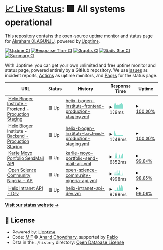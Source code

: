 # [📈 Live Status](https://OluwaninsolaAO.github.io/uptime-monitoring): <!--live status--> **🟩 All systems operational**

This repository contains the open-source uptime monitor and status page for [Abraham OLAGUNJU](https://linktr.ee/oluwaninsolaao), powered by [Upptime](https://github.com/upptime/upptime).

[![Uptime CI](https://github.com/OluwaninsolaAO/uptime-monitoring/workflows/Uptime%20CI/badge.svg)](https://github.com/OluwaninsolaAO/uptime-monitoring/actions?query=workflow%3A%22Uptime+CI%22)
[![Response Time CI](https://github.com/OluwaninsolaAO/uptime-monitoring/workflows/Response%20Time%20CI/badge.svg)](https://github.com/OluwaninsolaAO/uptime-monitoring/actions?query=workflow%3A%22Response+Time+CI%22)
[![Graphs CI](https://github.com/OluwaninsolaAO/uptime-monitoring/workflows/Graphs%20CI/badge.svg)](https://github.com/OluwaninsolaAO/uptime-monitoring/actions?query=workflow%3A%22Graphs+CI%22)
[![Static Site CI](https://github.com/OluwaninsolaAO/uptime-monitoring/workflows/Static%20Site%20CI/badge.svg)](https://github.com/OluwaninsolaAO/uptime-monitoring/actions?query=workflow%3A%22Static+Site+CI%22)
[![Summary CI](https://github.com/OluwaninsolaAO/uptime-monitoring/workflows/Summary%20CI/badge.svg)](https://github.com/OluwaninsolaAO/uptime-monitoring/actions?query=workflow%3A%22Summary+CI%22)

With [Upptime](https://upptime.js.org), you can get your own unlimited and free uptime monitor and status page, powered entirely by a GitHub repository. We use [Issues](https://github.com/OluwaninsolaAO/uptime-monitoring/issues) as incident reports, [Actions](https://github.com/OluwaninsolaAO/uptime-monitoring/actions) as uptime monitors, and [Pages](https://OluwaninsolaAO.github.io/uptime-monitoring) for the status page.

<!--start: status pages-->
<!-- This summary is generated by Upptime (https://github.com/upptime/upptime) -->
<!-- Do not edit this manually, your changes will be overwritten -->
<!-- prettier-ignore -->
| URL | Status | History | Response Time | Uptime |
| --- | ------ | ------- | ------------- | ------ |
| <img alt="" src="https://icons.duckduckgo.com/ip3/hbi-web.vercel.app.ico" height="13"> [Helix Biogen Institute - Frontend - Production Staging](https://hbi-web.vercel.app) | 🟩 Up | [helix-biogen-institute-frontend-production-staging.yml](https://github.com/OluwaninsolaAO/uptime-monitoring/commits/HEAD/history/helix-biogen-institute-frontend-production-staging.yml) | <details><summary><img alt="Response time graph" src="./graphs/helix-biogen-institute-frontend-production-staging/response-time-week.png" height="20"> 129ms</summary><br><a href="https://OluwaninsolaAO.github.io/uptime-monitoring/history/helix-biogen-institute-frontend-production-staging"><img alt="Response time 164" src="https://img.shields.io/endpoint?url=https%3A%2F%2Fraw.githubusercontent.com%2FOluwaninsolaAO%2Fuptime-monitoring%2FHEAD%2Fapi%2Fhelix-biogen-institute-frontend-production-staging%2Fresponse-time.json"></a><br><a href="https://OluwaninsolaAO.github.io/uptime-monitoring/history/helix-biogen-institute-frontend-production-staging"><img alt="24-hour response time 118" src="https://img.shields.io/endpoint?url=https%3A%2F%2Fraw.githubusercontent.com%2FOluwaninsolaAO%2Fuptime-monitoring%2FHEAD%2Fapi%2Fhelix-biogen-institute-frontend-production-staging%2Fresponse-time-day.json"></a><br><a href="https://OluwaninsolaAO.github.io/uptime-monitoring/history/helix-biogen-institute-frontend-production-staging"><img alt="7-day response time 129" src="https://img.shields.io/endpoint?url=https%3A%2F%2Fraw.githubusercontent.com%2FOluwaninsolaAO%2Fuptime-monitoring%2FHEAD%2Fapi%2Fhelix-biogen-institute-frontend-production-staging%2Fresponse-time-week.json"></a><br><a href="https://OluwaninsolaAO.github.io/uptime-monitoring/history/helix-biogen-institute-frontend-production-staging"><img alt="30-day response time 167" src="https://img.shields.io/endpoint?url=https%3A%2F%2Fraw.githubusercontent.com%2FOluwaninsolaAO%2Fuptime-monitoring%2FHEAD%2Fapi%2Fhelix-biogen-institute-frontend-production-staging%2Fresponse-time-month.json"></a><br><a href="https://OluwaninsolaAO.github.io/uptime-monitoring/history/helix-biogen-institute-frontend-production-staging"><img alt="1-year response time 164" src="https://img.shields.io/endpoint?url=https%3A%2F%2Fraw.githubusercontent.com%2FOluwaninsolaAO%2Fuptime-monitoring%2FHEAD%2Fapi%2Fhelix-biogen-institute-frontend-production-staging%2Fresponse-time-year.json"></a></details> | <details><summary><a href="https://OluwaninsolaAO.github.io/uptime-monitoring/history/helix-biogen-institute-frontend-production-staging">100.00%</a></summary><a href="https://OluwaninsolaAO.github.io/uptime-monitoring/history/helix-biogen-institute-frontend-production-staging"><img alt="All-time uptime 99.95%" src="https://img.shields.io/endpoint?url=https%3A%2F%2Fraw.githubusercontent.com%2FOluwaninsolaAO%2Fuptime-monitoring%2FHEAD%2Fapi%2Fhelix-biogen-institute-frontend-production-staging%2Fuptime.json"></a><br><a href="https://OluwaninsolaAO.github.io/uptime-monitoring/history/helix-biogen-institute-frontend-production-staging"><img alt="24-hour uptime 100.00%" src="https://img.shields.io/endpoint?url=https%3A%2F%2Fraw.githubusercontent.com%2FOluwaninsolaAO%2Fuptime-monitoring%2FHEAD%2Fapi%2Fhelix-biogen-institute-frontend-production-staging%2Fuptime-day.json"></a><br><a href="https://OluwaninsolaAO.github.io/uptime-monitoring/history/helix-biogen-institute-frontend-production-staging"><img alt="7-day uptime 100.00%" src="https://img.shields.io/endpoint?url=https%3A%2F%2Fraw.githubusercontent.com%2FOluwaninsolaAO%2Fuptime-monitoring%2FHEAD%2Fapi%2Fhelix-biogen-institute-frontend-production-staging%2Fuptime-week.json"></a><br><a href="https://OluwaninsolaAO.github.io/uptime-monitoring/history/helix-biogen-institute-frontend-production-staging"><img alt="30-day uptime 99.50%" src="https://img.shields.io/endpoint?url=https%3A%2F%2Fraw.githubusercontent.com%2FOluwaninsolaAO%2Fuptime-monitoring%2FHEAD%2Fapi%2Fhelix-biogen-institute-frontend-production-staging%2Fuptime-month.json"></a><br><a href="https://OluwaninsolaAO.github.io/uptime-monitoring/history/helix-biogen-institute-frontend-production-staging"><img alt="1-year uptime 99.95%" src="https://img.shields.io/endpoint?url=https%3A%2F%2Fraw.githubusercontent.com%2FOluwaninsolaAO%2Fuptime-monitoring%2FHEAD%2Fapi%2Fhelix-biogen-institute-frontend-production-staging%2Fuptime-year.json"></a></details>
| <img alt="" src="https://icons.duckduckgo.com/ip3/hbi-web.vercel.app.ico" height="13"> [Helix Biogen Institute - Backend - Production Staging](https://hbi-web.vercel.app/status) | 🟩 Up | [helix-biogen-institute-backend-production-staging.yml](https://github.com/OluwaninsolaAO/uptime-monitoring/commits/HEAD/history/helix-biogen-institute-backend-production-staging.yml) | <details><summary><img alt="Response time graph" src="./graphs/helix-biogen-institute-backend-production-staging/response-time-week.png" height="20"> 1248ms</summary><br><a href="https://OluwaninsolaAO.github.io/uptime-monitoring/history/helix-biogen-institute-backend-production-staging"><img alt="Response time 3627" src="https://img.shields.io/endpoint?url=https%3A%2F%2Fraw.githubusercontent.com%2FOluwaninsolaAO%2Fuptime-monitoring%2FHEAD%2Fapi%2Fhelix-biogen-institute-backend-production-staging%2Fresponse-time.json"></a><br><a href="https://OluwaninsolaAO.github.io/uptime-monitoring/history/helix-biogen-institute-backend-production-staging"><img alt="24-hour response time 1734" src="https://img.shields.io/endpoint?url=https%3A%2F%2Fraw.githubusercontent.com%2FOluwaninsolaAO%2Fuptime-monitoring%2FHEAD%2Fapi%2Fhelix-biogen-institute-backend-production-staging%2Fresponse-time-day.json"></a><br><a href="https://OluwaninsolaAO.github.io/uptime-monitoring/history/helix-biogen-institute-backend-production-staging"><img alt="7-day response time 1248" src="https://img.shields.io/endpoint?url=https%3A%2F%2Fraw.githubusercontent.com%2FOluwaninsolaAO%2Fuptime-monitoring%2FHEAD%2Fapi%2Fhelix-biogen-institute-backend-production-staging%2Fresponse-time-week.json"></a><br><a href="https://OluwaninsolaAO.github.io/uptime-monitoring/history/helix-biogen-institute-backend-production-staging"><img alt="30-day response time 4998" src="https://img.shields.io/endpoint?url=https%3A%2F%2Fraw.githubusercontent.com%2FOluwaninsolaAO%2Fuptime-monitoring%2FHEAD%2Fapi%2Fhelix-biogen-institute-backend-production-staging%2Fresponse-time-month.json"></a><br><a href="https://OluwaninsolaAO.github.io/uptime-monitoring/history/helix-biogen-institute-backend-production-staging"><img alt="1-year response time 3627" src="https://img.shields.io/endpoint?url=https%3A%2F%2Fraw.githubusercontent.com%2FOluwaninsolaAO%2Fuptime-monitoring%2FHEAD%2Fapi%2Fhelix-biogen-institute-backend-production-staging%2Fresponse-time-year.json"></a></details> | <details><summary><a href="https://OluwaninsolaAO.github.io/uptime-monitoring/history/helix-biogen-institute-backend-production-staging">100.00%</a></summary><a href="https://OluwaninsolaAO.github.io/uptime-monitoring/history/helix-biogen-institute-backend-production-staging"><img alt="All-time uptime 98.89%" src="https://img.shields.io/endpoint?url=https%3A%2F%2Fraw.githubusercontent.com%2FOluwaninsolaAO%2Fuptime-monitoring%2FHEAD%2Fapi%2Fhelix-biogen-institute-backend-production-staging%2Fuptime.json"></a><br><a href="https://OluwaninsolaAO.github.io/uptime-monitoring/history/helix-biogen-institute-backend-production-staging"><img alt="24-hour uptime 100.00%" src="https://img.shields.io/endpoint?url=https%3A%2F%2Fraw.githubusercontent.com%2FOluwaninsolaAO%2Fuptime-monitoring%2FHEAD%2Fapi%2Fhelix-biogen-institute-backend-production-staging%2Fuptime-day.json"></a><br><a href="https://OluwaninsolaAO.github.io/uptime-monitoring/history/helix-biogen-institute-backend-production-staging"><img alt="7-day uptime 100.00%" src="https://img.shields.io/endpoint?url=https%3A%2F%2Fraw.githubusercontent.com%2FOluwaninsolaAO%2Fuptime-monitoring%2FHEAD%2Fapi%2Fhelix-biogen-institute-backend-production-staging%2Fuptime-week.json"></a><br><a href="https://OluwaninsolaAO.github.io/uptime-monitoring/history/helix-biogen-institute-backend-production-staging"><img alt="30-day uptime 94.60%" src="https://img.shields.io/endpoint?url=https%3A%2F%2Fraw.githubusercontent.com%2FOluwaninsolaAO%2Fuptime-monitoring%2FHEAD%2Fapi%2Fhelix-biogen-institute-backend-production-staging%2Fuptime-month.json"></a><br><a href="https://OluwaninsolaAO.github.io/uptime-monitoring/history/helix-biogen-institute-backend-production-staging"><img alt="1-year uptime 98.89%" src="https://img.shields.io/endpoint?url=https%3A%2F%2Fraw.githubusercontent.com%2FOluwaninsolaAO%2Fuptime-monitoring%2FHEAD%2Fapi%2Fhelix-biogen-institute-backend-production-staging%2Fuptime-year.json"></a></details>
| <img alt="" src="https://icons.duckduckgo.com/ip3/sendmail.karliemoyo.tech.ico" height="13"> [Karlie Moyo Portfolio SendMail API](https://sendmail.karliemoyo.tech/status) | 🟩 Up | [karlie-moyo-portfolio-send-mail-api.yml](https://github.com/OluwaninsolaAO/uptime-monitoring/commits/HEAD/history/karlie-moyo-portfolio-send-mail-api.yml) | <details><summary><img alt="Response time graph" src="./graphs/karlie-moyo-portfolio-send-mail-api/response-time-week.png" height="20"> 6852ms</summary><br><a href="https://OluwaninsolaAO.github.io/uptime-monitoring/history/karlie-moyo-portfolio-send-mail-api"><img alt="Response time 4390" src="https://img.shields.io/endpoint?url=https%3A%2F%2Fraw.githubusercontent.com%2FOluwaninsolaAO%2Fuptime-monitoring%2FHEAD%2Fapi%2Fkarlie-moyo-portfolio-send-mail-api%2Fresponse-time.json"></a><br><a href="https://OluwaninsolaAO.github.io/uptime-monitoring/history/karlie-moyo-portfolio-send-mail-api"><img alt="24-hour response time 274" src="https://img.shields.io/endpoint?url=https%3A%2F%2Fraw.githubusercontent.com%2FOluwaninsolaAO%2Fuptime-monitoring%2FHEAD%2Fapi%2Fkarlie-moyo-portfolio-send-mail-api%2Fresponse-time-day.json"></a><br><a href="https://OluwaninsolaAO.github.io/uptime-monitoring/history/karlie-moyo-portfolio-send-mail-api"><img alt="7-day response time 6852" src="https://img.shields.io/endpoint?url=https%3A%2F%2Fraw.githubusercontent.com%2FOluwaninsolaAO%2Fuptime-monitoring%2FHEAD%2Fapi%2Fkarlie-moyo-portfolio-send-mail-api%2Fresponse-time-week.json"></a><br><a href="https://OluwaninsolaAO.github.io/uptime-monitoring/history/karlie-moyo-portfolio-send-mail-api"><img alt="30-day response time 3928" src="https://img.shields.io/endpoint?url=https%3A%2F%2Fraw.githubusercontent.com%2FOluwaninsolaAO%2Fuptime-monitoring%2FHEAD%2Fapi%2Fkarlie-moyo-portfolio-send-mail-api%2Fresponse-time-month.json"></a><br><a href="https://OluwaninsolaAO.github.io/uptime-monitoring/history/karlie-moyo-portfolio-send-mail-api"><img alt="1-year response time 4390" src="https://img.shields.io/endpoint?url=https%3A%2F%2Fraw.githubusercontent.com%2FOluwaninsolaAO%2Fuptime-monitoring%2FHEAD%2Fapi%2Fkarlie-moyo-portfolio-send-mail-api%2Fresponse-time-year.json"></a></details> | <details><summary><a href="https://OluwaninsolaAO.github.io/uptime-monitoring/history/karlie-moyo-portfolio-send-mail-api">99.84%</a></summary><a href="https://OluwaninsolaAO.github.io/uptime-monitoring/history/karlie-moyo-portfolio-send-mail-api"><img alt="All-time uptime 98.65%" src="https://img.shields.io/endpoint?url=https%3A%2F%2Fraw.githubusercontent.com%2FOluwaninsolaAO%2Fuptime-monitoring%2FHEAD%2Fapi%2Fkarlie-moyo-portfolio-send-mail-api%2Fuptime.json"></a><br><a href="https://OluwaninsolaAO.github.io/uptime-monitoring/history/karlie-moyo-portfolio-send-mail-api"><img alt="24-hour uptime 100.00%" src="https://img.shields.io/endpoint?url=https%3A%2F%2Fraw.githubusercontent.com%2FOluwaninsolaAO%2Fuptime-monitoring%2FHEAD%2Fapi%2Fkarlie-moyo-portfolio-send-mail-api%2Fuptime-day.json"></a><br><a href="https://OluwaninsolaAO.github.io/uptime-monitoring/history/karlie-moyo-portfolio-send-mail-api"><img alt="7-day uptime 99.84%" src="https://img.shields.io/endpoint?url=https%3A%2F%2Fraw.githubusercontent.com%2FOluwaninsolaAO%2Fuptime-monitoring%2FHEAD%2Fapi%2Fkarlie-moyo-portfolio-send-mail-api%2Fuptime-week.json"></a><br><a href="https://OluwaninsolaAO.github.io/uptime-monitoring/history/karlie-moyo-portfolio-send-mail-api"><img alt="30-day uptime 99.17%" src="https://img.shields.io/endpoint?url=https%3A%2F%2Fraw.githubusercontent.com%2FOluwaninsolaAO%2Fuptime-monitoring%2FHEAD%2Fapi%2Fkarlie-moyo-portfolio-send-mail-api%2Fuptime-month.json"></a><br><a href="https://OluwaninsolaAO.github.io/uptime-monitoring/history/karlie-moyo-portfolio-send-mail-api"><img alt="1-year uptime 98.65%" src="https://img.shields.io/endpoint?url=https%3A%2F%2Fraw.githubusercontent.com%2FOluwaninsolaAO%2Fuptime-monitoring%2FHEAD%2Fapi%2Fkarlie-moyo-portfolio-send-mail-api%2Fuptime-year.json"></a></details>
| <img alt="" src="https://icons.duckduckgo.com/ip3/api.oscnigeria.org.ico" height="13"> [Open Science Community Nigeria - API](https://api.oscnigeria.org/status) | 🟩 Up | [open-science-community-nigeria-api.yml](https://github.com/OluwaninsolaAO/uptime-monitoring/commits/HEAD/history/open-science-community-nigeria-api.yml) | <details><summary><img alt="Response time graph" src="./graphs/open-science-community-nigeria-api/response-time-week.png" height="20"> 4998ms</summary><br><a href="https://OluwaninsolaAO.github.io/uptime-monitoring/history/open-science-community-nigeria-api"><img alt="Response time 5863" src="https://img.shields.io/endpoint?url=https%3A%2F%2Fraw.githubusercontent.com%2FOluwaninsolaAO%2Fuptime-monitoring%2FHEAD%2Fapi%2Fopen-science-community-nigeria-api%2Fresponse-time.json"></a><br><a href="https://OluwaninsolaAO.github.io/uptime-monitoring/history/open-science-community-nigeria-api"><img alt="24-hour response time 3204" src="https://img.shields.io/endpoint?url=https%3A%2F%2Fraw.githubusercontent.com%2FOluwaninsolaAO%2Fuptime-monitoring%2FHEAD%2Fapi%2Fopen-science-community-nigeria-api%2Fresponse-time-day.json"></a><br><a href="https://OluwaninsolaAO.github.io/uptime-monitoring/history/open-science-community-nigeria-api"><img alt="7-day response time 4998" src="https://img.shields.io/endpoint?url=https%3A%2F%2Fraw.githubusercontent.com%2FOluwaninsolaAO%2Fuptime-monitoring%2FHEAD%2Fapi%2Fopen-science-community-nigeria-api%2Fresponse-time-week.json"></a><br><a href="https://OluwaninsolaAO.github.io/uptime-monitoring/history/open-science-community-nigeria-api"><img alt="30-day response time 5394" src="https://img.shields.io/endpoint?url=https%3A%2F%2Fraw.githubusercontent.com%2FOluwaninsolaAO%2Fuptime-monitoring%2FHEAD%2Fapi%2Fopen-science-community-nigeria-api%2Fresponse-time-month.json"></a><br><a href="https://OluwaninsolaAO.github.io/uptime-monitoring/history/open-science-community-nigeria-api"><img alt="1-year response time 5863" src="https://img.shields.io/endpoint?url=https%3A%2F%2Fraw.githubusercontent.com%2FOluwaninsolaAO%2Fuptime-monitoring%2FHEAD%2Fapi%2Fopen-science-community-nigeria-api%2Fresponse-time-year.json"></a></details> | <details><summary><a href="https://OluwaninsolaAO.github.io/uptime-monitoring/history/open-science-community-nigeria-api">98.85%</a></summary><a href="https://OluwaninsolaAO.github.io/uptime-monitoring/history/open-science-community-nigeria-api"><img alt="All-time uptime 99.41%" src="https://img.shields.io/endpoint?url=https%3A%2F%2Fraw.githubusercontent.com%2FOluwaninsolaAO%2Fuptime-monitoring%2FHEAD%2Fapi%2Fopen-science-community-nigeria-api%2Fuptime.json"></a><br><a href="https://OluwaninsolaAO.github.io/uptime-monitoring/history/open-science-community-nigeria-api"><img alt="24-hour uptime 95.91%" src="https://img.shields.io/endpoint?url=https%3A%2F%2Fraw.githubusercontent.com%2FOluwaninsolaAO%2Fuptime-monitoring%2FHEAD%2Fapi%2Fopen-science-community-nigeria-api%2Fuptime-day.json"></a><br><a href="https://OluwaninsolaAO.github.io/uptime-monitoring/history/open-science-community-nigeria-api"><img alt="7-day uptime 98.85%" src="https://img.shields.io/endpoint?url=https%3A%2F%2Fraw.githubusercontent.com%2FOluwaninsolaAO%2Fuptime-monitoring%2FHEAD%2Fapi%2Fopen-science-community-nigeria-api%2Fuptime-week.json"></a><br><a href="https://OluwaninsolaAO.github.io/uptime-monitoring/history/open-science-community-nigeria-api"><img alt="30-day uptime 98.51%" src="https://img.shields.io/endpoint?url=https%3A%2F%2Fraw.githubusercontent.com%2FOluwaninsolaAO%2Fuptime-monitoring%2FHEAD%2Fapi%2Fopen-science-community-nigeria-api%2Fuptime-month.json"></a><br><a href="https://OluwaninsolaAO.github.io/uptime-monitoring/history/open-science-community-nigeria-api"><img alt="1-year uptime 99.41%" src="https://img.shields.io/endpoint?url=https%3A%2F%2Fraw.githubusercontent.com%2FOluwaninsolaAO%2Fuptime-monitoring%2FHEAD%2Fapi%2Fopen-science-community-nigeria-api%2Fuptime-year.json"></a></details>
| <img alt="" src="https://icons.duckduckgo.com/ip3/hbi-intranet-backend.onrender.com.ico" height="13"> [Helix Intranet API - Dev](https://hbi-intranet-backend.onrender.com/status) | 🟩 Up | [helix-intranet-api-dev.yml](https://github.com/OluwaninsolaAO/uptime-monitoring/commits/HEAD/history/helix-intranet-api-dev.yml) | <details><summary><img alt="Response time graph" src="./graphs/helix-intranet-api-dev/response-time-week.png" height="20"> 9299ms</summary><br><a href="https://OluwaninsolaAO.github.io/uptime-monitoring/history/helix-intranet-api-dev"><img alt="Response time 5490" src="https://img.shields.io/endpoint?url=https%3A%2F%2Fraw.githubusercontent.com%2FOluwaninsolaAO%2Fuptime-monitoring%2FHEAD%2Fapi%2Fhelix-intranet-api-dev%2Fresponse-time.json"></a><br><a href="https://OluwaninsolaAO.github.io/uptime-monitoring/history/helix-intranet-api-dev"><img alt="24-hour response time 4086" src="https://img.shields.io/endpoint?url=https%3A%2F%2Fraw.githubusercontent.com%2FOluwaninsolaAO%2Fuptime-monitoring%2FHEAD%2Fapi%2Fhelix-intranet-api-dev%2Fresponse-time-day.json"></a><br><a href="https://OluwaninsolaAO.github.io/uptime-monitoring/history/helix-intranet-api-dev"><img alt="7-day response time 9299" src="https://img.shields.io/endpoint?url=https%3A%2F%2Fraw.githubusercontent.com%2FOluwaninsolaAO%2Fuptime-monitoring%2FHEAD%2Fapi%2Fhelix-intranet-api-dev%2Fresponse-time-week.json"></a><br><a href="https://OluwaninsolaAO.github.io/uptime-monitoring/history/helix-intranet-api-dev"><img alt="30-day response time 6569" src="https://img.shields.io/endpoint?url=https%3A%2F%2Fraw.githubusercontent.com%2FOluwaninsolaAO%2Fuptime-monitoring%2FHEAD%2Fapi%2Fhelix-intranet-api-dev%2Fresponse-time-month.json"></a><br><a href="https://OluwaninsolaAO.github.io/uptime-monitoring/history/helix-intranet-api-dev"><img alt="1-year response time 5490" src="https://img.shields.io/endpoint?url=https%3A%2F%2Fraw.githubusercontent.com%2FOluwaninsolaAO%2Fuptime-monitoring%2FHEAD%2Fapi%2Fhelix-intranet-api-dev%2Fresponse-time-year.json"></a></details> | <details><summary><a href="https://OluwaninsolaAO.github.io/uptime-monitoring/history/helix-intranet-api-dev">99.06%</a></summary><a href="https://OluwaninsolaAO.github.io/uptime-monitoring/history/helix-intranet-api-dev"><img alt="All-time uptime 99.32%" src="https://img.shields.io/endpoint?url=https%3A%2F%2Fraw.githubusercontent.com%2FOluwaninsolaAO%2Fuptime-monitoring%2FHEAD%2Fapi%2Fhelix-intranet-api-dev%2Fuptime.json"></a><br><a href="https://OluwaninsolaAO.github.io/uptime-monitoring/history/helix-intranet-api-dev"><img alt="24-hour uptime 94.57%" src="https://img.shields.io/endpoint?url=https%3A%2F%2Fraw.githubusercontent.com%2FOluwaninsolaAO%2Fuptime-monitoring%2FHEAD%2Fapi%2Fhelix-intranet-api-dev%2Fuptime-day.json"></a><br><a href="https://OluwaninsolaAO.github.io/uptime-monitoring/history/helix-intranet-api-dev"><img alt="7-day uptime 99.06%" src="https://img.shields.io/endpoint?url=https%3A%2F%2Fraw.githubusercontent.com%2FOluwaninsolaAO%2Fuptime-monitoring%2FHEAD%2Fapi%2Fhelix-intranet-api-dev%2Fuptime-week.json"></a><br><a href="https://OluwaninsolaAO.github.io/uptime-monitoring/history/helix-intranet-api-dev"><img alt="30-day uptime 98.98%" src="https://img.shields.io/endpoint?url=https%3A%2F%2Fraw.githubusercontent.com%2FOluwaninsolaAO%2Fuptime-monitoring%2FHEAD%2Fapi%2Fhelix-intranet-api-dev%2Fuptime-month.json"></a><br><a href="https://OluwaninsolaAO.github.io/uptime-monitoring/history/helix-intranet-api-dev"><img alt="1-year uptime 99.32%" src="https://img.shields.io/endpoint?url=https%3A%2F%2Fraw.githubusercontent.com%2FOluwaninsolaAO%2Fuptime-monitoring%2FHEAD%2Fapi%2Fhelix-intranet-api-dev%2Fuptime-year.json"></a></details>

<!--end: status pages-->

[**Visit our status website →**](https://OluwaninsolaAO.github.io/uptime-monitoring)

## 📄 License

- Powered by: [Upptime](https://github.com/upptime/upptime)
- Code: [MIT](./LICENSE) © [Anand Chowdhary](https://anandchowdhary.com), supported by [Pabio](https://pabio.com)
- Data in the `./history` directory: [Open Database License](https://opendatacommons.org/licenses/odbl/1-0/)
